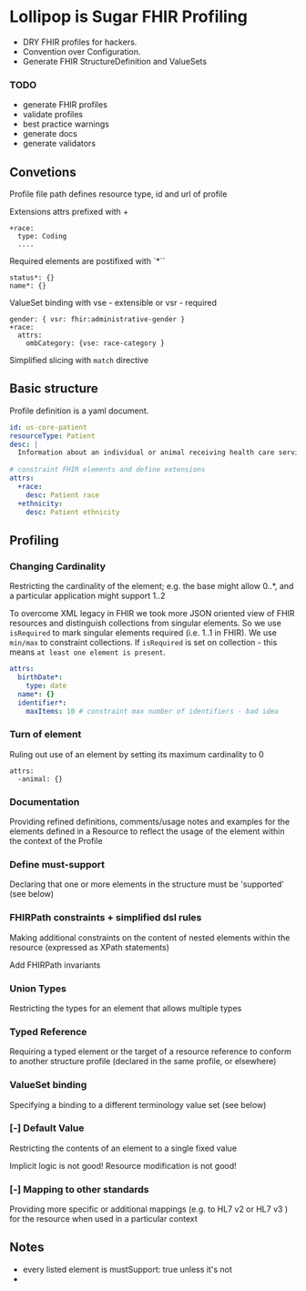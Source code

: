 # Lollipop is Sugar FHIR Profiling

* DRY FHIR profiles for hackers.
* Convention over Configuration.
* Generate FHIR StructureDefinition and ValueSets

### TODO

* generate FHIR profiles
* validate profiles
* best practice warnings
* generate docs
* generate validators

## Convetions

Profile file path defines resource type, id and url of profile

Extensions attrs prefixed with +

```
+race:
  type: Coding
  ....
```


Required elements are postifixed with `*``

```
status*: {}
name*: {}
```

ValueSet binding with vse - extensible or vsr - required

```
gender: { vsr: fhir:administrative-gender }
+race:
  attrs:
    ombCategory: {vse: race-category }

```

Simplified slicing with `match` directive



## Basic structure

Profile definition is a yaml document. 

```yaml
id: us-core-patient
resourceType: Patient
desc: |
  Information about an individual or animal receiving health care services
  
# constraint FHIR elements and define extensions
attrs:
  +race:
    desc: Patient race
  +ethnicity:
    desc: Patient ethnicity


```


## Profiling



### Changing Cardinality

Restricting the cardinality of the element; e.g. the base might allow 0..*,
and a particular application might support 1..2

To overcome XML legacy in FHIR we took more JSON oriented view of FHIR resources
and distinguish collections from singular elements. So we use `isRequired` to mark singular
elements required (i.e. 1..1 in FHIR). We use `min/max` to constraint collections. If `isRequired` is set on
collection - this means `at least one element is present`.


```yaml
attrs:
  birthDate*:
    type: date
  name*: {}
  identifier*:
    maxItems: 10 # constraint max number of identifiers - bad idea

```

### Turn of element

Ruling out use of an element by setting its maximum cardinality to 0

```
attrs:
  -animal: {}
```

### Documentation

Providing refined definitions, comments/usage notes and examples for the elements 
defined in a Resource to reflect the usage of the element within the context of the Profile

### Define must-support

Declaring that one or more elements in the structure must be 'supported' (see below)



### FHIRPath constraints + simplified dsl rules

Making additional constraints on the content of nested elements within the resource 
(expressed as XPath statements)

Add FHIRPath invariants


### Union Types

Restricting the types for an element that allows multiple types

### Typed Reference

Requiring a typed element or the target of a resource reference to conform to 
another structure profile (declared in the same profile, or elsewhere)

### ValueSet binding

Specifying a binding to a different terminology value set (see below)


### [-] Default Value

Restricting the contents of an element to a single fixed value

Implicit logic is not good! 
Resource modification is not good!


### [-] Mapping to other standards

Providing more specific or additional mappings (e.g. to HL7 v2  or HL7 v3 ) 
for the resource when used in a particular context


## Notes

* every listed element is mustSupport: true unless it's not
* 
